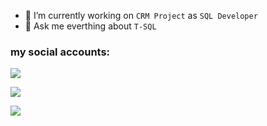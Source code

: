 
- 🔭 I’m currently working on `CRM Project` as `SQL Developer`
- 💬 Ask me everthing about `T-SQL`

### my social accounts:
<a href="https://www.linkedin.com/in/karcanozbal/"><img src="https://img.shields.io/badge/linkedin-karcanozbal-a?style=flat-square&logo=linkedin&labelColor=blue&color=gray"></a>

<a href="https://karcanozbal.medium.com/"><img src="https://img.shields.io/badge/medium-karcanozbal-a?style=flat-square&logo=medium&&logoColor=white&labelColor=black&color=gray"></a>

<a href="https://www.patreon.com/karcan"><img src="https://img.shields.io/badge/patreon-karcan-a?style=flat-square&logo=patreon&&logoColor=white&labelColor=orange&color=gray"></a>
